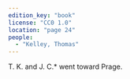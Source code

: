 ```yaml
---
edition_key: "book"
license: "CC0 1.0"
location: "page 24"
people:
  - "Kelley, Thomas"
---
```

T. K. and
J. C.* went toward Prage.

